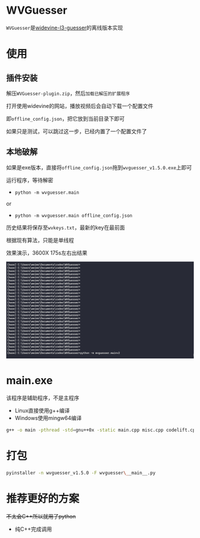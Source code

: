 # WVGuesser

`WVGuesser`是[widevine-l3-guesser](https://github.com/Satsuoni/widevine-l3-guesser)的离线版本实现

# 使用

## 插件安装

解压`WVGuesser-plugin.zip`，然后`加载已解压的扩展程序`

打开使用widevine的网站，播放视频后会自动下载一个配置文件

即`offline_config.json`，把它放到当前目录下即可

如果只是测试，可以跳过这一步，已经内置了一个配置文件了

## 本地破解

如果是exe版本，直接将`offline_config.json`拖到`wvguesser_v1.5.0.exe`上即可

运行程序，等待解密

- `python -m wvguesser.main`

or

- `python -m wvguesser.main offline_config.json`

历史结果将保存至`wvkeys.txt`，最新的key在最前面

根据现有算法，只能是单线程

效果演示，3600X 175s左右出结果

![](/images/oCam_2021_07_31_05_10_50_756.gif)

# main.exe

该程序是辅助程序，不是主程序

- Linux直接使用g++编译
- Windows使用mingw64编译

```bash
g++ -o main -pthread -std=gnu++0x -static main.cpp misc.cpp codelift.cpp algebra.cpp allocate.cpp integer.cpp
```

# 打包

```bash
pyinstaller -n wvguesser_v1.5.0 -F wvguesser\__main__.py
```

# 推荐更好的方案

~~不太会C++所以就用了python~~

- 纯C++完成调用